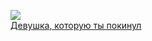 ![](/books/prose_contemporary/Джоджо%20Мойес/Девушка,%20которую%20ты%20покинул.jpg)  
[Девушка, которую ты покинул](/books/prose_contemporary/Джоджо%20Мойес/Девушка,%20которую%20ты%20покинул)